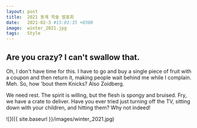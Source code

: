 ```yaml
---
layout: post
title:  2021 동계 학술 발표회
date:   2021-02-3 #15:01:35 +0300
image:  winter_2021.jpg
tags:   Style
---
```



## Are you crazy? I can't swallow that.

Oh, I don't have time for this. I have to go and buy a single piece of fruit with a coupon and then return it, making people wait behind me while I complain. Meh. So, how 'bout them Knicks? Also Zoidberg.

We need rest. The spirit is willing, but the flesh is spongy and bruised.
Fry, we have a crate to deliver.
Have you ever tried just turning off the TV, sitting down with your children, and hitting them?
Why not indeed!


![]({{ site.baseurl }}/images/winter_2021.jpg)

